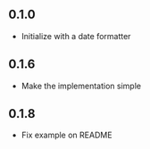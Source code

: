 ## 0.1.0

- Initialize with a date formatter

## 0.1.6

- Make the implementation simple

## 0.1.8

- Fix example on README